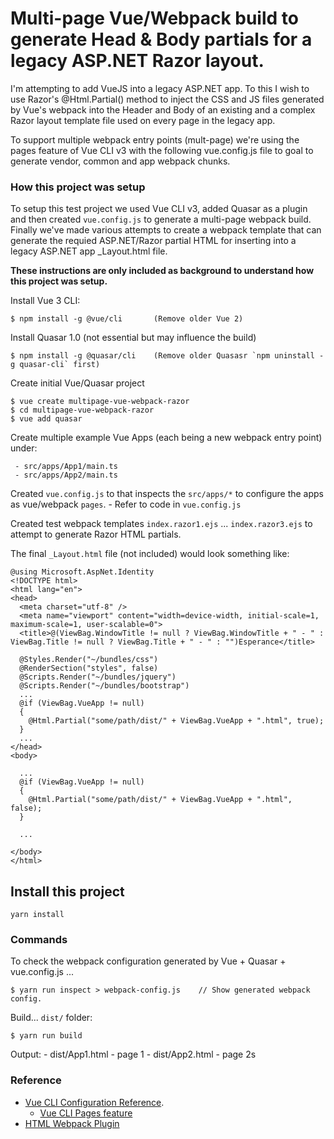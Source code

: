 # Multi-page Vue/Webpack build to generate Head & Body partials for a legacy ASP.NET Razor layout.

I'm attempting to add VueJS into a legacy ASP.NET app. To this I wish to use Razor's @Html.Partial() method to inject the CSS and JS files generated by Vue's webpack into the Header and Body of an existing and a complex Razor layout template file used on every page in the legacy app.

To support multiple webpack entry points (mult-page) we're using the pages feature of Vue CLI v3 with the following vue.config.js file to goal to generate vendor, common and app webpack chunks.

### How this project was setup

To setup this test project we used Vue CLI v3, added Quasar as a plugin and then created `vue.config.js` to generate a multi-page webpack build.   Finally we've made various attempts to create a webpack template that can generate the requied ASP.NET/Razor partial HTML for inserting into a legacy ASP.NET app _Layout.html file.

**These instructions are only included as background to understand how this project was setup.**

Install Vue 3 CLI:

    $ npm install -g @vue/cli       (Remove older Vue 2)

Install Quasar 1.0 (not essential but may influence the build)

    $ npm install -g @quasar/cli    (Remove older Quasasr `npm uninstall -g quasar-cli` first)

Create initial Vue/Quasar project 

    $ vue create multipage-vue-webpack-razor
    $ cd multipage-vue-webpack-razor
    $ vue add quasar

Create multiple example Vue Apps (each being a new webpack entry point) under: 

     - src/apps/App1/main.ts
     - src/apps/App2/main.ts    

Created `vue.config.js` to that inspects the `src/apps/*` to configure the apps as vue/webpack `pages`. 
    - Refer to code in `vue.config.js`
  
Created test webpack templates `index.razor1.ejs` ... `index.razor3.ejs` to attempt to generate Razor HTML partials.

The final `_Layout.html` file (not included)  would look something like:

```cshtml
@using Microsoft.AspNet.Identity
<!DOCTYPE html>
<html lang="en">
<head>
  <meta charset="utf-8" />
  <meta name="viewport" content="width=device-width, initial-scale=1, maximum-scale=1, user-scalable=0">
  <title>@(ViewBag.WindowTitle != null ? ViewBag.WindowTitle + " - " : ViewBag.Title != null ? ViewBag.Title + " - " : "")Esperance</title>

  @Styles.Render("~/bundles/css")
  @RenderSection("styles", false)
  @Scripts.Render("~/bundles/jquery")
  @Scripts.Render("~/bundles/bootstrap")
  ...
  @if (ViewBag.VueApp != null)
  {
    @Html.Partial("some/path/dist/" + ViewBag.VueApp + ".html", true);
  }
  ...
</head>
<body>

  ...
  @if (ViewBag.VueApp != null)
  {
    @Html.Partial("some/path/dist/" + ViewBag.VueApp + ".html", false);
  }

  ...

</body>
</html>

```
         

## Install this project 

```
yarn install
```

### Commands

To check the webpack configuration generated by Vue + Quasar + vue.config.js ...

    $ yarn run inspect > webpack-config.js    // Show generated webpack config.

Build...  `dist/` folder:

    $ yarn run build

Output: 
    - dist/App1.html  - page 1
    - dist/App2.html  - page 2s

### Reference

- [Vue CLI Configuration Reference](https://cli.vuejs.org/config/).
  - [Vue CLI Pages feature](https://cli.vuejs.org/config/#pages)
- [HTML Webpack Plugin](https://github.com/jantimon/html-webpack-plugin)
